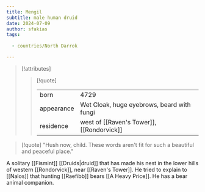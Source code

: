 ```yaml
---
title: Mengil
subtitle: male human druid
date: 2024-07-09
author: sfakias
tags:
  
  - countries/North Darrok

---
```

> [!attributes]
> 
> > [!quote]
> >
> > | | |
> > | --- | --- |
> > | born | 4729 |
> > | appearance | Wet Cloak, huge eyebrows, beard with fungi |
> > | residence | west of [[Raven's Tower]], [[Rondorvick]] |

> [!quote] 
> "Hush now, child. These words aren't fit for such a beautiful and peaceful place."

A solitary [[Fismint]] [[Druids|druid]] that has made his nest in the lower hills of western [[Rondorvick]], near [[Raven's Tower]]. He tried to explain to [[Nalos]] that hunting [[Raefibb]] bears [[A Heavy Price]]. He has a bear animal companion.